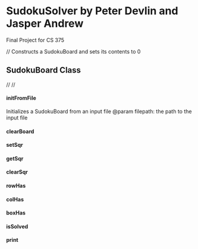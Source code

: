 # SudokuSolver by Peter Devlin and Jasper Andrew
Final Project for CS 375

// Constructs a SudokuBoard and sets its contents to 0
## SudokuBoard Class

// 
// 
#### initFromFile
  Initializes a SudokuBoard from an input file
  @param filepath: the path to the input file
#### clearBoard

#### setSqr

#### getSqr

#### clearSqr

#### rowHas

#### colHas

#### boxHas

#### isSolved

#### print
